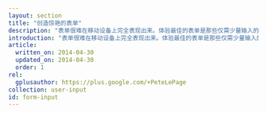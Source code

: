 ```yaml
---
layout: section
title: "创造惊艳的表单"
description: "表单很难在移动设备上完全表现出来。体验最佳的表单是那些仅需少量输入的表单。"
introduction: "表单很难在移动设备上完全表现出来。体验最佳的表单是那些仅需少量输入的表单。好的表单能够提供给用户恰逢时宜的输入类型。键盘应该改变类型以匹配用户的输入场景。当用户在日历中添加一个事件时，请使你的用户时刻保持被提醒的状态。验证工具则应该告诉用户在提交表格前需要做些什么。"
article:
  written_on: 2014-04-30
  updated_on: 2014-04-30
  order: 1
rel:
  gplusauthor: https://plus.google.com/+PeteLePage
collection: user-input
id: form-input
---
```

